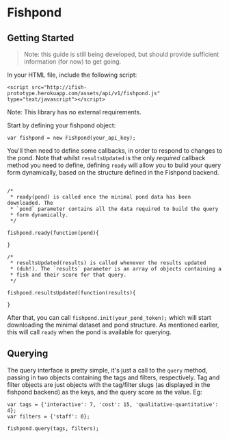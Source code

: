 # Fishpond

## Getting Started

> Note: this guide is still being developed, but should provide
sufficient information (for now) to get going.

In your HTML file, include the following script:

    <script src="http://ifish-prototype.herokuapp.com/assets/api/v1/fishpond.js" type="text/javascript"></script>

Note: This library has no external requirements.

Start by defining your fishpond object:

    var fishpond = new Fishpond(your_api_key);

You'll then need to define some callbacks, in order to respond to
changes to the pond. Note that whilst `resultsUpdated` is the only _required_ callback
method you need to define, defining `ready` will allow you to bulid your
query form dynamically, based on the structure defined in the Fishpond
backend.

````

/*
 * ready(pond) is called once the minimal pond data has been downloaded. The
 * `pond` parameter contains all the data required to build the query
 * form dynamically.
 */

fishpond.ready(function(pond){ 

}

/*
 * resultsUpdated(results) is called whenever the results updated
 * (duh!). The `results` parameter is an array of objects containing a
 * fish and their score for that query.
 */

fishpond.resultsUpdated(function(results){

}

````

After that, you can call `fishpond.init(your_pond_token);` which will
start downloading the minimal dataset and pond structure. As mentioned
earlier, this will call `ready` when the pond is available for querying.


## Querying

The query interface is pretty simple, it's just a call to the `query`
method, passing in two objects containing the tags and filters,
respectively. Tag and filter objects are just objects with the
tag/filter slugs (as displayed in the fishpond backend) as the keys, and
the query score as the value. Eg:

````
var tags = {'interactive': 7, 'cost': 15, 'qualitative-quantitative': 4};
var filters = {'staff': 0};

fishpond.query(tags, filters);
````
